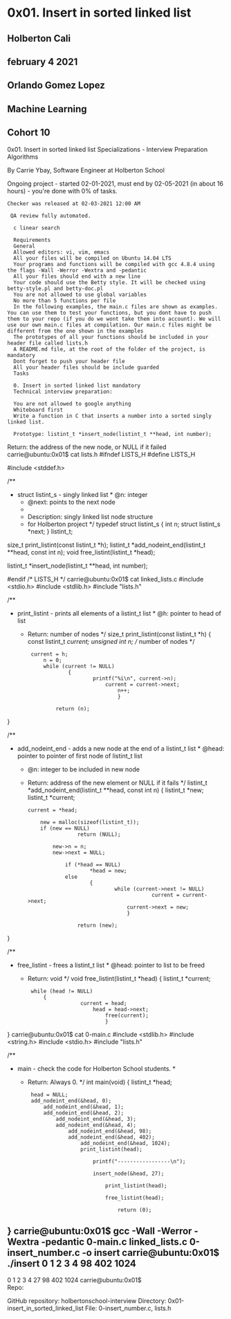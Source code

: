 # 0x01. Insert in sorted linked list

## Holberton Cali

## february 4 2021

## Orlando Gomez Lopez

## Machine Learning

## Cohort 10

0x01. Insert in sorted linked list
 Specializations - Interview Preparation  Algorithms

  By Carrie Ybay, Software Engineer at Holberton School

   Ongoing project - started 02-01-2021, must end by 02-05-2021 (in about 16 hours) - you're done with 0% of tasks.

    Checker was released at 02-03-2021 12:00 AM

     QA review fully automated.

      c linear search

      Requirements
      General
      Allowed editors: vi, vim, emacs
      All your files will be compiled on Ubuntu 14.04 LTS
      Your programs and functions will be compiled with gcc 4.8.4 using the flags -Wall -Werror -Wextra and -pedantic
      All your files should end with a new line
      Your code should use the Betty style. It will be checked using betty-style.pl and betty-doc.pl
      You are not allowed to use global variables
      No more than 5 functions per file
      In the following examples, the main.c files are shown as examples. You can use them to test your functions, but you dont have to push them to your repo (if you do we wont take them into account). We will use our own main.c files at compilation. Our main.c files might be different from the one shown in the examples
      The prototypes of all your functions should be included in your header file called lists.h
      A README.md file, at the root of the folder of the project, is mandatory
      Dont forget to push your header file
      All your header files should be include guarded
      Tasks

      0. Insert in sorted linked list mandatory
      Technical interview preparation:

      You are not allowed to google anything
      Whiteboard first
      Write a function in C that inserts a number into a sorted singly linked list.

      Prototype: listint_t *insert_node(listint_t **head, int number);
Return: the address of the new node, or NULL if it failed
carrie@ubuntu:0x01$ cat lists.h 
#ifndef LISTS_H
#define LISTS_H

#include <stddef.h>

/**
   * struct listint_s - singly linked list
    * @n: integer
     * @next: points to the next node
      *
       * Description: singly linked list node structure
        * for Holberton project
	 */
typedef struct listint_s
{
	    int n;
	        struct listint_s *next;
} listint_t;

size_t print_listint(const listint_t *h);
listint_t *add_nodeint_end(listint_t **head, const int n);
void free_listint(listint_t *head);

listint_t *insert_node(listint_t **head, int number);

#endif /* LISTS_H */
carrie@ubuntu:0x01$ cat linked_lists.c 
#include <stdio.h>
#include <stdlib.h>
#include "lists.h"

/**
   * print_listint - prints all elements of a listint_t list
    * @h: pointer to head of list
     * Return: number of nodes
      */
size_t print_listint(const listint_t *h)
{
	    const listint_t *current;
	        unsigned int n; /* number of nodes */

		    current = h;
		        n = 0;
			    while (current != NULL)
				        {
						        printf("%i\n", current->n);
							        current = current->next;
								        n++;
									    }

			        return (n);
}

/**
   * add_nodeint_end - adds a new node at the end of a listint_t list
    * @head: pointer to pointer of first node of listint_t list
     * @n: integer to be included in new node
      * Return: address of the new element or NULL if it fails
       */
listint_t *add_nodeint_end(listint_t **head, const int n)
{
	    listint_t *new;
	        listint_t *current;

		    current = *head;

		        new = malloc(sizeof(listint_t));
			    if (new == NULL)
				            return (NULL);

			        new->n = n;
				    new->next = NULL;

				        if (*head == NULL)
						        *head = new;
					    else
						        {
								        while (current->next != NULL)
										            current = current->next;
									        current->next = new;
										    }

					        return (new);
}

/**
   * free_listint - frees a listint_t list
    * @head: pointer to list to be freed
     * Return: void
      */
void free_listint(listint_t *head)
{
	    listint_t *current;

	        while (head != NULL)
			    {
				            current = head;
					            head = head->next;
						            free(current);
							        }
}
carrie@ubuntu:0x01$ cat 0-main.c 
#include <stdlib.h>
#include <string.h>
#include <stdio.h>
#include "lists.h"

/**
   * main - check the code for Holberton School students.
    *
     * Return: Always 0.
      */
int main(void)
{
	    listint_t *head;

	        head = NULL;
		    add_nodeint_end(&head, 0);
		        add_nodeint_end(&head, 1);
			    add_nodeint_end(&head, 2);
			        add_nodeint_end(&head, 3);
				    add_nodeint_end(&head, 4);
				        add_nodeint_end(&head, 98);
					    add_nodeint_end(&head, 402);
					        add_nodeint_end(&head, 1024);
						    print_listint(head);

						        printf("-----------------\n");

							    insert_node(&head, 27);

							        print_listint(head);

								    free_listint(head);

								        return (0);
}
carrie@ubuntu:0x01$ gcc -Wall -Werror -Wextra -pedantic 0-main.c linked_lists.c 0-insert_number.c -o insert
carrie@ubuntu:0x01$ ./insert
0
1
2
3
4
98
402
1024
-----------------
0
1
2
3
4
27
98
402
1024
carrie@ubuntu:0x01$  
Repo:

GitHub repository: holbertonschool-interview
Directory: 0x01-insert_in_sorted_linked_list
File: 0-insert_number.c, lists.h
